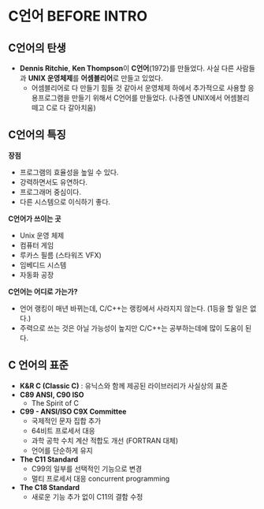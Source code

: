 # C언어 BEFORE INTRO

## C언어의 탄생

- **Dennis Ritchie**, **Ken Thompson**이 **C언어**(1972)를 만들었다.
  사실 다른 사람들과 **UNIX 운영체제**를 **어셈블리어**로 만들고 있었다.
  - 어셈블리어로 다 만들기 힘들 것 같아서 운영체제 하에서 추가적으로 사용할 응용프로그램을 만들기 위해서 C언어를 만들었다. (나중엔 UNIX에서 어셈블리 떼고 C로 다 갈아치움)

## C언어의 특징

**장점**

- 프로그램의 효율성을 높일 수 있다.
- 강력하면서도 유연하다.
- 프로그래머 중심이다.
- 다른 시스템으로 이식하기 좋다.

**C언어가 쓰이는 곳**

- Unix 운영 체제
- 컴퓨터 게임
- 루카스 필름 (스타워즈 VFX)
- 임베디드 시스템
- 자동화 공장

**C언어는 어디로 가는가?**

- 언어 랭킹이 매년 바뀌는데, C/C++는 랭킹에서 사라지지 않는다. (1등을 할 일은 없다.)
- 주력으로 쓰는 것은 아닐 가능성이 높지만 C/C++는 공부하는데에 많이 도움이 된다.

## C 언어의 표준

- **K&R C (Classic C)**
  : 유닉스와 함께 제공된 라이브러리가 사실상의 표준
- **C89 ANSI, C90 ISO**
  - The Spirit of C
- **C99 - ANSI/ISO C9X Committee**
  - 국제적인 문자 집합 추가
  - 64비트 프로세서 대응
  - 과학 공학 수치 계산 적합도 개선 (FORTRAN 대체)
  - 언어를 단순하게 유지
- **The C11 Standard**
  - C99의 일부를 선택적인 기능으로 변경
  - 멀티 프로세서 대응 concurrent programming
- **The C18 Standard**
  - 새로운 기능 추가 없이 C11의 결함 수정

